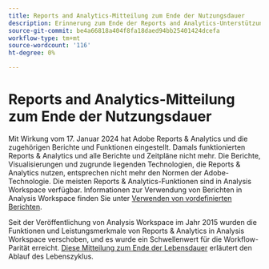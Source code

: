 ```yaml
---
title: Reports and Analytics-Mitteilung zum Ende der Nutzungsdauer
description: Erinnerung zum Ende der Reports and Analytics-Unterstützung.
source-git-commit: be4a66818a404f8fa18daed94bb25401424dcefa
workflow-type: tm+mt
source-wordcount: '116'
ht-degree: 0%

---
```



# Reports and Analytics-Mitteilung zum Ende der Nutzungsdauer

Mit Wirkung vom 17. Januar 2024 hat Adobe Reports &amp; Analytics und die zugehörigen Berichte und Funktionen eingestellt. Damals funktionierten Reports &amp; Analytics und alle Berichte und Zeitpläne nicht mehr. Die Berichte, Visualisierungen und zugrunde liegenden Technologien, die Reports &amp; Analytics nutzen, entsprechen nicht mehr den Normen der Adobe-Technologie. Die meisten Reports &amp; Analytics-Funktionen sind in Analysis Workspace verfügbar. Informationen zur Verwendung von Berichten in Analysis Workspace finden Sie unter [Verwenden von vordefinierten Berichten](https://experienceleague.adobe.com/docs/analytics/analyze/analysis-workspace/reports/use-reports.html).

Seit der Veröffentlichung von Analysis Workspace im Jahr 2015 wurden die Funktionen und Leistungsmerkmale von Reports &amp; Analytics in Analysis Workspace verschoben, und es wurde ein Schwellenwert für die Workflow-Parität erreicht. [Diese Mitteilung zum Ende der Lebensdauer](https://new.express.adobe.com/webpage/WFCyq7w8kijmB?) erläutert den Ablauf des Lebenszyklus.